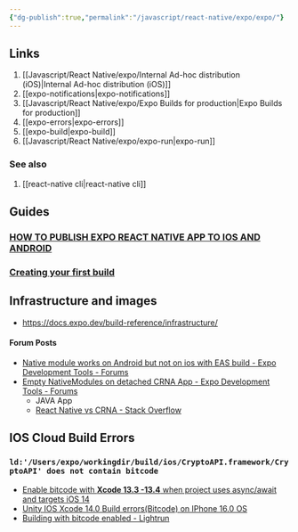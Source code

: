```yaml
---
{"dg-publish":true,"permalink":"/javascript/react-native/expo/expo/"}
---
```



## Links

1. [[Javascript/React Native/expo/Internal Ad-hoc distribution (iOS)\|Internal Ad-hoc distribution (iOS)]]
2. [[expo-notifications\|expo-notifications]]
3. [[Javascript/React Native/expo/Expo Builds for production\|Expo Builds for production]]
4. [[expo-errors\|expo-errors]]
5. [[expo-build\|expo-build]]
6. [[Javascript/React Native/expo/expo-run\|expo-run]]

### See also

1. [[react-native cli\|react-native cli]]

## Guides

### [HOW TO PUBLISH EXPO REACT NATIVE APP TO IOS AND ANDROID](https://pagepro.co/blog/publishing-expo-react-native-app-to-ios-and-android/)

### [Creating your first build](https://docs.expo.dev/build/setup/)



## Infrastructure and images

-  https://docs.expo.dev/build-reference/infrastructure/




#### Forum Posts

- [Native module works on Android but not on ios with EAS build - Expo Development Tools - Forums](https://forums.expo.dev/t/native-module-works-on-android-but-not-on-ios-with-eas-build/47285)
- [Empty NativeModules on detached CRNA App - Expo Development Tools - Forums](https://forums.expo.dev/t/empty-nativemodules-on-detached-crna-app/9604)
	- JAVA App
	- [React Native vs CRNA - Stack Overflow](https://stackoverflow.com/questions/45123576/react-native-vs-crna)

## IOS Cloud Build Errors

### `ld:'/Users/expo/workingdir/build/ios/CryptoAPI.framework/CryptoAPI' does not contain bitcode`

- [Enable bitcode with **Xcode 13.3 -13.4** when project uses async/await and targets iOS 14](https://developer.apple.com/forums/thread/706203)
- [Unity IOS Xcode 14.0 Build errors(Bitcode) on IPhone 16.0 OS](https://developer.apple.com/forums/thread/714681)
- [Building with bitcode enabled - Lightrun](https://lightrun.com/answers/viromedia-viro-building-with-bitcode-enabled)

